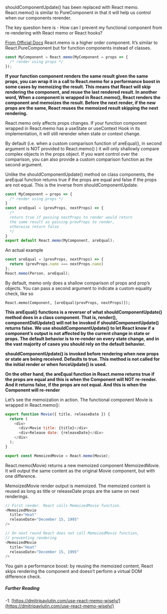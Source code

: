 shouldComponentUpdate() has been replaced with React memo. React.memo() is similar to PureComponent in that it will help us control when our components rerender.

The key question here is - How can I prevent my functional component from re-rendering with React memo or React hooks?

[From Official Docs](https://reactjs.org/docs/react-api.html#reactmemo) React.memo is a higher order component. It’s similar to React.PureComponent but for function components instead of classes.

```js
const MyComponent = React.memo(MyComponent = props => {
  /* render using props */
});
```

**If your function component renders the same result given the same props, you can wrap it in a call to React.memo for a performance boost in some cases by memoizing the result. This means that React will skip rendering the component, and reuse the last rendered result. In another word, When a component is wrapped in React.memo(), React renders the component and memoizes the result. Before the next render, if the new props are the same, React reuses the memoized result skipping the next rendering.**

React.memo only affects props changes. If your function component wrapped in React.memo has a useState or useContext Hook in its implementation, it will still rerender when state or context change.

By default (i.e. when a custom comparison function of areEqual(), in second argument is NOT provided to React.memo() ) it will only shallowly compare complex objects in the props object. If you want control over the comparison, you can also provide a custom comparison function as the second argument.

Unlike the shouldComponentUpdate() method on class components, the areEqual function returns true if the props are equal and false if the props are not equal. This is the inverse from shouldComponentUpdate.

```js
const MyComponent = props => {
  /* render using props */
}
const areEqual = (prevProps, nextProps) => {
  /*
  return true if passing nextProps to render would return
  the same result as passing prevProps to render,
  otherwise return false
  */
}
export default React.memo(MyComponent, areEqual);
```

An actual example

```js
const areEqual = (prevProps, nextProps) => {
  return (prevProps.name === nextProps.name)
};
React.memo(Person, areEqual);
```
 By default, memo only does a shallow comparison of props and prop’s objects. You can pass a second argument to indicate a custom equality check, like so

 ``React.memo(Component, [areEqual(prevProps, nextProps)]);``

**This areEqual() functions is a reverser of what shouldComponentUpdate() method does in a class component. That is, render(), componentDidUpdate() will not be invoked if shouldComponentUpdate() returns false. We use shouldComponentUpdate() to let React know if a component’s output is not affected by the current change in state or props. The default behavior is to re-render on every state change, and in the vast majority of cases you should rely on the default behavior.**

**shouldComponentUpdate() is invoked before rendering when new props or state are being received. Defaults to true. This method is not called for the initial render or when forceUpdate() is used.**

**On the other hand, the areEqual function in React.memo returns true if the props are equal and this is when the Component will NOT re-render. And it returns false, if the props are not equal. And this is when the Component will re-render**

Let’s see the memoization in action. The functional component Movie is wrapped in React.memo():

```js
export function Movie({ title, releaseDate }) {
  return (
    <div>
      <div>Movie title: {title}</div>
      <div>Release date: {releaseDate}</div>
    </div>
  );
}

export const MemoizedMovie = React.memo(Movie);
```

React.memo(Movie) returns a new memoized component MemoizedMovie. It will output the same content as the original Movie component, but with one difference.

MemoizedMovie render output is memoized. The memoized content is reused as long as title or releaseDate props are the same on next renderings.

```js
// First render. React calls MemoizedMovie function.
<MemoizedMovie
  title="Heat"
  releaseDate="December 15, 1995"
/>

// On next round React does not call MemoizedMovie function,
// preventing rendering
<MemoizedMovie
  title="Heat"
  releaseDate="December 15, 1995"
/>
```

You gain a performance boost: by reusing the memoized content, React skips rendering the component and doesn’t perform a virtual DOM difference check.


##### Further Reading
  -1. [https://dmitripavlutin.com/use-react-memo-wisely/](https://dmitripavlutin.com/use-react-memo-wisely/)